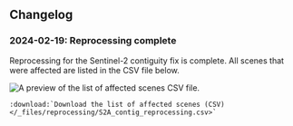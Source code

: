 ## Changelog

### 2024-02-19: Reprocessing complete

Reprocessing for the Sentinel-2 contiguity fix is complete. All scenes that were affected are listed in the CSV file below.

<img src="/_files/reprocessing/S2A_contig_reprocessing_preview.jpg" alt="A preview of the list of affected scenes CSV file." />

```{eval-rst}
:download:`Download the list of affected scenes (CSV) </_files/reprocessing/S2A_contig_reprocessing.csv>`

```

